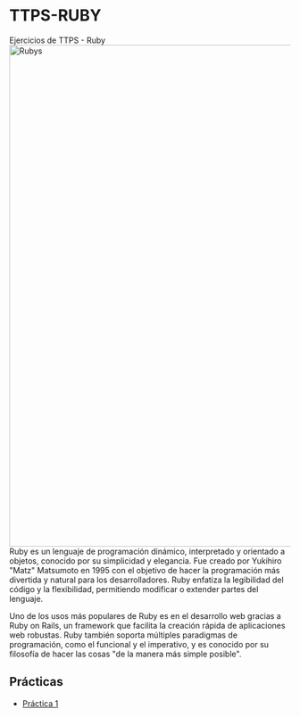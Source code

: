 # TTPS-RUBY

Ejercicios de TTPS - Ruby
<img src="https://github.com/user-attachments/assets/db72c078-9f92-4053-8241-537946a2adaa" alt="Rubys" width="900" height="auto"/>
Ruby es un lenguaje de programación dinámico, interpretado y orientado a objetos, conocido por su simplicidad y elegancia. Fue creado por Yukihiro "Matz" Matsumoto en 1995 con el objetivo de hacer la programación más divertida y natural para los desarrolladores. Ruby enfatiza la legibilidad del código y la flexibilidad, permitiendo modificar o extender partes del lenguaje.

Uno de los usos más populares de Ruby es en el desarrollo web gracias a Ruby on Rails, un framework que facilita la creación rápida de aplicaciones web robustas. Ruby también soporta múltiples paradigmas de programación, como el funcional y el imperativo, y es conocido por su filosofía de hacer las cosas "de la manera más simple posible".

## Prácticas

- [Práctica 1](https://github.com/LauraCuenca/TTPS-Ruby/tree/main/Practica%201)

